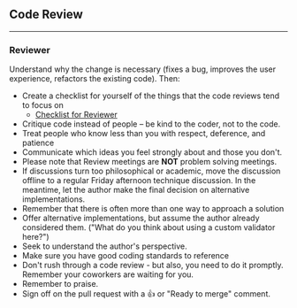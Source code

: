 ## Code Review
---
### Reviewer

Understand why the change is necessary (fixes a bug, improves the user experience, refactors the 
existing code). Then:
- Create a checklist for yourself of the things that the code reviews tend to focus on
	- [Checklist for Reviewer](https://github.com/coderaga/mentor/blob/master/code-review/checklist-for-reviewer.md "Checklist for Reviewer")
- Critique code instead of people – be kind to the coder, not to the code.
- Treat people who know less than you with respect, deference, and patience
- Communicate which ideas you feel strongly about and those you don't.
- Please note that Review meetings are **NOT** problem solving meetings.
- If discussions turn too philosophical or academic, move the discussion offline to a regular Friday afternoon technique discussion. In the meantime, let the author make the final decision on alternative implementations.
- Remember that there is often more than one way to approach a solution
- Offer alternative implementations, but assume the author already considered them. ("What do you think about using a custom validator here?")
- Seek to understand the author's perspective.
- Make sure you have good coding standards to reference
- Don't rush through a code review - but also, you need to do it promptly. Remember your coworkers are waiting for you.
- Remember to praise.
- Sign off on the pull request with a :+1: or "Ready to merge" comment.
